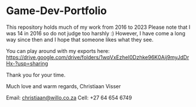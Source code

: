 # Game-Dev-Portfolio
This repository holds much of my work from 2016 to 2023
Please note that I was 14 in 2016 so do not judge too harshly :)
However, I have come a long way since then and I hope that someone likes what they see.

You can play around with my exports here: https://drive.google.com/drive/folders/1wqVxEzheI0Dzhke96K0Aij9myJdDrHx-?usp=sharing

Thank you for your time.

Much love and warm regards,
Christiaan Visser

Email: christiaan@willo.co.za
Cell: +27 64 654 6749
